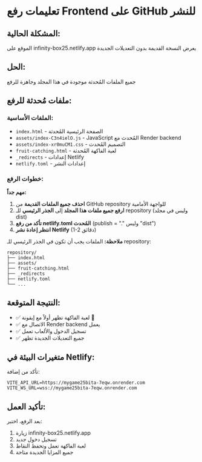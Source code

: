 # تعليمات رفع Frontend على GitHub للنشر

## المشكلة الحالية:
الموقع على infinity-box25.netlify.app يعرض النسخة القديمة بدون التعديلات الجديدة

## الحل:
جميع الملفات المُحدثة موجودة في هذا المجلد وجاهزة للرفع

## ملفات مُحدثة للرفع:

### الملفات الأساسية:
- `index.html` - الصفحة الرئيسية المُحدثة
- `assets/index-C3n4ielO.js` - JavaScript المُحدث مع Render backend
- `assets/index-xr0muCM1.css` - التصميم المُحدث
- `fruit-catching.html` - لعبة الفاكهة المُحدثة
- `_redirects` - إعدادات Netlify
- `netlify.toml` - إعدادات النشر

### خطوات الرفع:

**مهم جداً:**
1. **احذف جميع الملفات القديمة** من GitHub repository للواجهة الأمامية
2. **ارفع جميع ملفات هذا المجلد** إلى **الجذر الرئيسي** للـ repository (وليس في مجلد dist)
3. **تأكد من رفع netlify.toml المُحدث** (publish = "." وليس "dist")
4. **انتظر إعادة نشر Netlify** (1-2 دقائق)

**ملاحظة:** الملفات يجب أن تكون في الجذر الرئيسي للـ repository:
```
repository/
├── index.html
├── assets/
├── fruit-catching.html
├── _redirects
├── netlify.toml
└── ...
```

## النتيجة المتوقعة:
- ✅ لعبة الفاكهة تظهر أولاً مع إيقونة 🍎
- ✅ الاتصال مع Render backend يعمل
- ✅ تسجيل الدخول والألعاب تعمل
- ✅ جميع التعديلات الجديدة تظهر

## متغيرات البيئة في Netlify:
تأكد من إضافة:
```
VITE_API_URL=https://mygame25bita-7eqw.onrender.com
VITE_WS_URL=wss://mygame25bita-7eqw.onrender.com
```

## تأكيد العمل:
بعد الرفع، اختبر:
1. زيارة infinity-box25.netlify.app
2. تسجيل دخول جديد
3. لعبة الفاكهة تعمل وتحفظ النقاط
4. جميع المزايا الجديدة متاحة